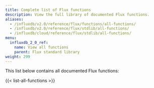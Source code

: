 ```yaml
---
title: Complete list of Flux functions
description: View the full library of documented Flux functions.
aliases:
  - /influxdb/v2.0/reference/flux/functions/all-functions/
  - /influxdb/v2.0/reference/flux/stdlib/all-functions/
  - /influxdb/cloud/reference/flux/stdlib/all-functions/
menu:
  influxdb_2_0_ref:
    name: View all functions
    parent: Flux standard library
weight: 299
---
```


This list below contains all documented Flux functions:

{{< list-all-functions >}}
